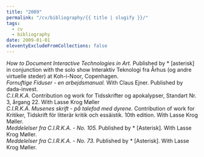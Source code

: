 ```yaml
---
title: "2009"
permalink: "/cv/bibliography/{{ title | slugify }}/"
tags:
  - cv
  - bibliography
date: 2009-01-01
eleventyExcludeFromCollections: false
---
```


<em>How to Document Interactive Technologies in Art.</em> Published by * [asterisk] in conjunction with the solo show Interaktiv Teknologi fra Århus (og andre virtuelle steder) at Koh-i-Noor, Copenhagen.<br>
<em>Fornuftige Fiduser - en arbejdsmanual.</em> With Claus Ejner. Published by dada-invest.<br>
<em>C.I.R.K.A.</em> Contribution og work for Tidsskrifter og apokalypser, Standart Nr. 3, årgang 22. With Lasse Krog Møller<br>
<em>C.I.R.K.A. Musenes skrift - på talefod med dyrene.</em> Contribution of work for Kritiker, Tidskrift för litterär kritik och essäistik. 10th edition. With Lasse Krog Møller.<br>
<em>Meddelelser fra C.I.R.K.A. - No. 105.</em> Published by * [Asterisk]. With Lasse Krog Møller.<br>
<em>Meddelelser fra C.I.R.K.A. - No. 73.</em> Published by * [Asterisk]. With Lasse Krog Møller.